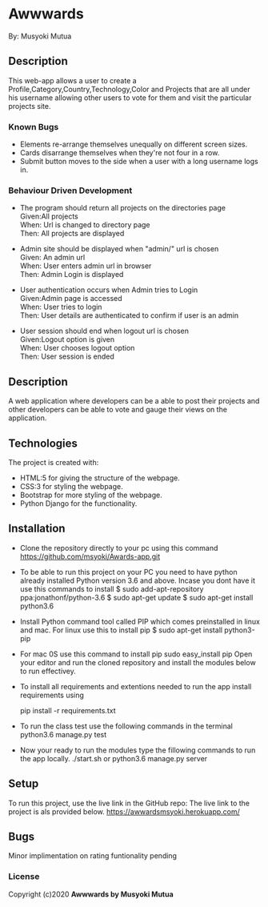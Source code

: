 # Awwwards

By: Musyoki Mutua

## Description
This web-app allows a user to create a Profile,Category,Country,Technology,Color and Projects that are all under his username allowing other users to vote for them and visit the particular projects site.

### Known Bugs
* Elements re-arrange themselves unequally on different screen sizes.
* Cards disarrange themselves when they're not four in a row.
* Submit button moves to the side when a user with a long username logs in.

### Behaviour Driven Development
* The program should return all projects on the directories page<br>
Given:All projects<br>
When: Url is changed to directory page<br>
Then: All projects are displayed<br>

* Admin site should be displayed when "admin/" url is chosen<br>
Given: An admin url<br>
When: User enters admin url in browser<br>
Then: Admin Login is displayed<br>

* User authentication occurs when Admin tries to Login<br>
Given:Admin page is accessed<br>
When: User tries to login<br>
Then: User details are authenticated to confirm if user is an admin<br>

* User session should end when logout url is chosen<br>
Given:Logout option is given<br>
When: User chooses logout option<br>
Then: User session is ended<br>
## Description
A web application where developers can be a able to post their projects and other developers can be able to vote and gauge their views on the application.
## Technologies
The project is created with:
* HTML:5 for giving the structure of the webpage.
* CSS:3 for styling the webpage.
* Bootstrap for more styling of the webpage.
* Python Django for the functionality.

## Installation
* Clone the repository directly to your pc using this command
    https://github.com/msyoki/Awards-app.git
* To be able to run this project on your PC you need to have python already installed Python version 3.6 and above. Incase you dont have it use this commands to install
    $ sudo add-apt-repository ppa:jonathonf/python-3.6
    $ sudo apt-get update
    $ sudo apt-get install python3.6
* Install Python command tool called PIP which comes preinstalled in linux and mac. For linux use this to install pip
    $ sudo apt-get install python3-pip 
* For mac 0S use this command to install pip
    sudo easy_install pip
Open your editor and run the cloned repository and install the modules below to run effectivey.

* To install all requirements and extentions needed to run the app install requirements using

    pip install -r requirements.txt
* To run the class test use the following commands in the terminal
    python3.6 manage.py test
* Now your ready to run the modules type the fillowing commands to run the app locally.
    ./start.sh or python3.6 manage.py server
	
## Setup
To run this project, use the live link in the GitHub repo:
The live link to the project is als provided below.
https://awwardsmsyoki.herokuapp.com/

## Bugs
Minor implimentation on rating funtionality pending

### License
Copyright (c)2020 **Awwwards by Musyoki Mutua**

